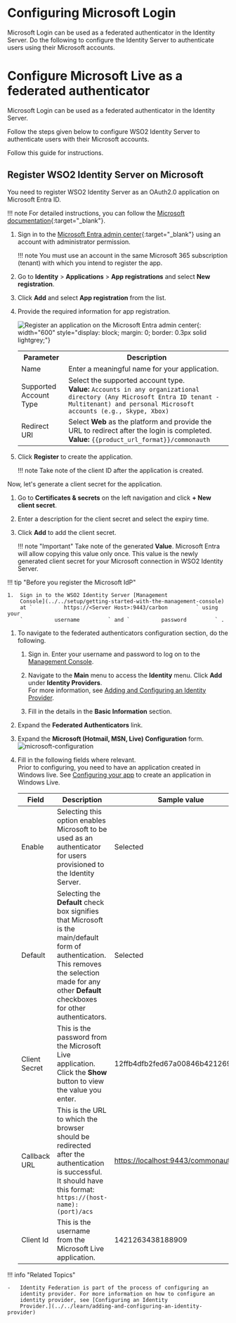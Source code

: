 # Configuring Microsoft Login

Microsoft Login can be used as a federated authenticator in the
Identity Server. Do the following to configure the Identity Server to
authenticate users using their Microsoft accounts.

# Configure Microsoft Live as a federated authenticator

Microsoft Login can be used as a federated authenticator in the
Identity Server.

Follow the steps given below to configure WSO2 Identity Server to
authenticate users with their Microsoft accounts.

Follow this guide for instructions.

## Register WSO2 Identity Server on Microsoft

You need to register WSO2 Identity Server as an OAuth2.0 application on Microsoft Entra ID.

!!! note
    For detailed instructions, you can follow the [Microsoft documentation](https://learn.microsoft.com/en-us/entra/identity-platform/quickstart-register-app){:target="_blank"}.

1. Sign in to the [Microsoft Entra admin center](https://entra.microsoft.com/){:target="_blank"} using an account with administrator permission.

    !!! note
        You must use an account in the same Microsoft 365 subscription (tenant) with which you intend to register the app.

2. Go to **Identity** > **Applications** > **App registrations** and select **New registration**.

3. Click **Add** and select **App registration** from the list.

4. Provide the required information for app registration.

   ![Register an application on the Microsoft Entra admin center]({{base_path}}/assets/img/guides/idp/microsoft-idp/register-an-application.png){: width="600" style="display: block; margin: 0; border: 0.3px solid lightgrey;"}

    <table>
        <tr>
            <th>Parameter</th>
            <th>Description</th>
        </tr>
        <tr>
            <td>Name</td>
            <td>Enter a meaningful name for your application.</td>
        </tr>
        <tr>
            <td>Supported Account Type</td>
            <td>Select the supported account type. <br><b>Value: </b><code>Accounts in any organizational directory (Any Microsoft Entra ID tenant - Multitenant) and personal Microsoft accounts (e.g., Skype, Xbox)</code></td>
        </tr>
        <tr>
            <td>Redirect URI</td>
            <td>Select <b>Web</b> as the platform and provide the URL to redirect after the login is completed.<br><b>Value:</b> <code>{{product_url_format}}/commonauth</code></td>
        </tr>
    </table>

5. Click **Register** to create the application.

    !!! note
        Take note of the client ID after the application is created.

Now, let's generate a client secret for the application.

1. Go to **Certificates & secrets** on the left navigation and click **+ New client secret**.
2. Enter a description for the client secret and select the expiry time.
3. Click **Add** to add the client secret.

    !!! note "Important"
        Take note of the generated **Value**. Microsoft Entra will allow copying this value only once. This value is the newly generated client secret for your Microsoft connection in WSO2 Identity Server.


!!! tip "Before you register the Microsoft IdP"

    1.  Sign in to the WSO2 Identity Server [Management
        Console](../../setup/getting-started-with-the-management-console)
        at `          https://<Server Host>:9443/carbon         ` using your
        `          username         ` and `          password         ` .
    

1.  To navigate to the federated authenticators configuration section,
    do the following.
    1.  Sign in. Enter your username and password to log on to the
        [Management
        Console](../../setup/getting-started-with-the-management-console).
        
    2.  Navigate to the **Main** menu to access the **Identity** menu.
        Click **Add** under **Identity Providers**.  
        For more information, see [Adding and Configuring an Identity
        Provider](../../learn/adding-and-configuring-an-identity-provider).
        
    3.  Fill in the details in the **Basic Information** section.

2.  Expand the **Federated Authenticators** link.

3.  Expand the **Microsoft (Hotmail, MSN, Live) Configuration** form.  
    ![microsoft-configuration](../assets/img/tutorials/microsoft-configuration.png)
    
4.  Fill in the following fields where relevant.  
    Prior to configuring, you need to have an application created in
    Windows live. See [Configuring your
    app](https://msdn.microsoft.com/en-us/library/hh826541.aspx) to
    create an application in Windows Live.

    | Field         | Description                                                                                                                                                                                                                | Sample value                                                                                                                                                     |
    |---------------|----------------------------------------------------------------------------------------------------------------------------------------------------------------------------------------------------------------------------|------------------------------------------------------------------------------------------------------------------------------------------------------------------|
    | Enable        | Selecting this option enables Microsoft to be used as an authenticator for users provisioned to the Identity Server.                                                                                                       | Selected                                                                                                                                                         |
    | Default       | Selecting the **Default** check box signifies that Microsoft is the main/default form of authentication. This removes the selection made for any other **Default** checkboxes for other authenticators.                    | Selected                                                                                                                                                         |
    | Client Secret | This is the password from the Microsoft Live application. Click the **Show** button to view the value you enter.                                                                                                           | 12ffb4dfb2fed67a00846b42126991f8                                                                                                                                 |
    | Callback URL  | This is the URL to which the browser should be redirected after the authentication is successful. It should have this format: `                               https://(host-name):(port)/acs                             ` | [https://localhost:9443/commonauth](https://www.google.com/url?q=https%3A%2F%2Flocalhost%3A9443%2Fcommonauth&sa=D&sntz=1&usg=AFQjCNG7dB10sZ-F07Du9Q5fT-mVDMfobg) |
    | Client Id     | This is the username from the Microsoft Live application.                                                                                                                                                                  | 1421263438188909                                                                                                                                                 |

!!! info "Related Topics"

	-   Identity Federation is part of the process of configuring an
		identity provider. For more information on how to configure an
		identity provider, see [Configuring an Identity
		Provider.](../../learn/adding-and-configuring-an-identity-provider)
